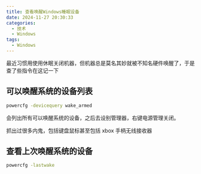 ```yaml
---
title: 查看唤醒Windows睡眠设备
date: 2024-11-27 20:30:33
categories:
  - 技术
  - Windows
tags:
  - Windows
---
```


最近习惯用使用休眠关闭机器，但机器总是莫名其妙就被不知名硬件唤醒了，于是查了些指令在这记一下

## 可以唤醒系统的设备列表

```bash
powercfg -devicequery wake_armed
```

会列出所有可以唤醒系统的设备，之后去设别管理器，右键电源管理关闭。

抓出过很多内鬼，包括键盘鼠标甚至包括 xbox 手柄无线接收器

## 查看上次唤醒系统的设备

```bash
powercfg -lastwake
```
